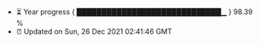 - ⏳ Year progress { █████████████████████████████▁ } 98.39 %
- ⏰ Updated on Sun, 26 Dec 2021 02:41:46 GMT

